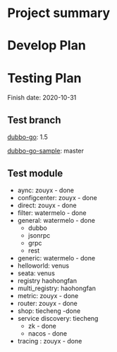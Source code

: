 # Project summary

# Develop Plan


# Testing Plan

Finish date: 2020-10-31

## Test branch

[dubbo-go](https://github.com/apache/dubbo-go/): 1.5

[dubbo-go-sample](https://github.com/apache/dubbo-go-samples/): master

## Test module

* aync: zouyx - done
* configcenter: zouyx - done
* direct: zouyx - done
* filter: watermelo - done
* general: watermelo - done
    * dubbo 
    * jsonrpc
    * grpc
    * rest
* generic: watermelo - done
* helloworld: venus
* seata: venus
* registry haohongfan
* multi_registry: haohongfan
* metric: zouyx - done
* router: zouyx - done
* shop: tiecheng -done
* service discovery: tiecheng
    * zk - done
    * nacos - done
* tracing : zouyx - done
